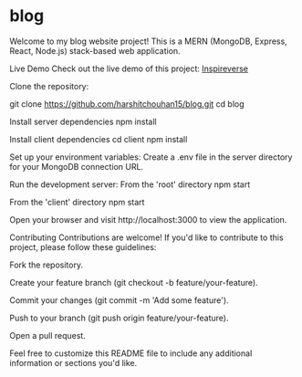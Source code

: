 # blog

Welcome to my blog website project! This is a MERN (MongoDB, Express, React, Node.js) stack-based web application.

Live Demo
Check out the live demo of this project: [Inspireverse](https://inspireverse-73dceddfcb2e.herokuapp.com/)


Clone the repository:

git clone https://github.com/harshitchouhan15/blog.git
cd blog

Install server dependencies
npm install

Install client dependencies
cd client npm install

Set up your environment variables:
Create a .env file in the server directory for your MongoDB connection URL.

Run the development server:
From the 'root' directory
npm start

From the 'client' directory
npm start

Open your browser and visit http://localhost:3000 to view the application.

Contributing Contributions are welcome! If you'd like to contribute to this project, please follow these guidelines:

Fork the repository.

Create your feature branch (git checkout -b feature/your-feature).

Commit your changes (git commit -m 'Add some feature').

Push to your branch (git push origin feature/your-feature).

Open a pull request.

Feel free to customize this README file to include any additional information or sections you'd like.
